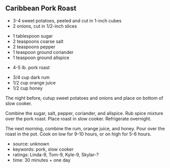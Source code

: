 Caribbean Pork Roast
--------------------

- 3-4 sweet potatoes, peeled and cut in 1-inch cubes
- 2 onions, cut in 1/2-inch slices
<!-- -->
- 1 tablespoon sugar
- 2 teaspoons coarse salt
- 2 teaspoons pepper
- 1 teaspoon ground coriander
- 1 teaspoon ground allspice
<!-- -->
- 4-5 lb. pork roast
<!-- -->
- 3/4 cup dark rum
- 1/2 cup orange juice
- 1/2 cup honey

The night before, cutup sweet potatoes and onions and place on bottom
of slow cooker.

Combine the sugar, salt, pepper, coriander, and allspice.  Rub spice
mixture over the pork roast.  Place roast in slow cooker.  Refrigerate
overnight.

The next morning, combine the rum, orange juice, and honey.  Pour over
the roast in the pot.  Cook on low for 9-10 hours, or on high for 5-6
hours.

- source: unknown
- keywords: pork, slow cooker
- ratings: Linda-9, Tom-9, Kyle-9, Skylar-?
- time: 30 minutes + one day
